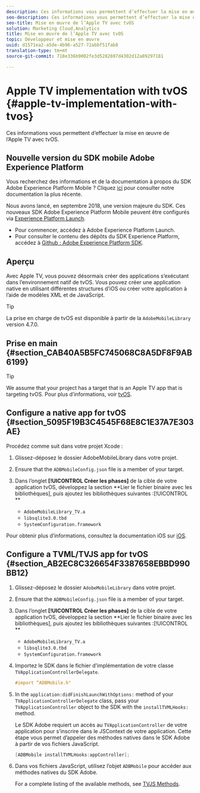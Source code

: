 ```yaml
---
description: Ces informations vous permettent d’effectuer la mise en œuvre de l’Apple TV avec tvOS.
seo-description: Ces informations vous permettent d’effectuer la mise en œuvre de l’Apple TV avec tvOS.
seo-title: Mise en œuvre de l’Apple TV avec tvOS
solution: Marketing Cloud,Analytics
title: Mise en œuvre de l’Apple TV avec tvOS
topic: Développeur et mise en œuvre
uuid: d1571ea2-a5de-4b96-a527-72abbf51fab8
translation-type: tm+mt
source-git-commit: 718e336b9002fe3d5282697d4302d12a89297181

---
```



# Apple TV implementation with tvOS {#apple-tv-implementation-with-tvos}

Ces informations vous permettent d’effectuer la mise en œuvre de l’Apple TV avec tvOS.

## Nouvelle version du SDK mobile Adobe Experience Platform

Vous recherchez des informations et de la documentation à propos du SDK Adobe Experience Platform Mobile ? Cliquez [ici](https://aep-sdks.gitbook.io/docs/) pour consulter notre documentation la plus récente.

Nous avons lancé, en septembre 2018, une version majeure du SDK. Ces nouveaux SDK Adobe Experience Platform Mobile peuvent être configurés via [Experience Platform Launch](https://www.adobe.com/experience-platform/launch.html).

* Pour commencer, accédez à Adobe Experience Platform Launch.
* Pour consulter le contenu des dépôts du SDK Experience Platform, accédez à [Github : Adobe Experience Platform SDK](https://github.com/Adobe-Marketing-Cloud/acp-sdks).

## Aperçu

Avec Apple TV, vous pouvez désormais créer des applications s’exécutant dans l’environnement natif de tvOS. Vous pouvez créer une application native en utilisant différentes structures d’iOS ou créer votre application à l’aide de modèles XML et de JavaScript.

>[!TIP]
>
>La prise en charge de tvOS est disponible à partir de la `AdobeMobileLibrary` version 4.7.0.

## Prise en main {#section_CAB40A5B5FC745068C8A5DF8F9AB6199}

>[!TIP]
>
>We assume that your project has a target that is an Apple TV app that is targeting tvOS. Pour plus d’informations, voir [tvOS](https://developer.apple.com/tvos/documentation/).

## Configure a native app for tvOS {#section_5095F19B3C4545F68E8C1E37A7E303AE}

Procédez comme suit dans votre projet Xcode :

1. Glissez-déposez le dossier AdobeMobileLibrary dans votre projet.
1. Ensure that the `ADBMobileConfig.json` file is a member of your target.
1. Dans l’onglet **[!UICONTROL Créer les phases]** de la cible de votre application tvOS, développez la section **Lier le fichier binaire avec les bibliothèques], puis ajoutez les bibliothèques suivantes :[!UICONTROL **

   * `AdobeMobileLibrary_TV.a`
   * `libsqlite3.0.tbd`
   * `SystemConfiguration.framework`

Pour obtenir plus d’informations, consultez la documentation iOS sur [iOS](https://developer.apple.com/ios/resources/).

## Configure a TVML/TVJS app for tvOS {#section_AB2EC8C326654F3387658EBBD990BB12}

1. Glissez-déposez le dossier `AdobeMobileLibrary` dans votre projet.
1. Ensure that the `ADBMobileConfig.json` file is a member of your target.
1. Dans l’onglet **[!UICONTROL Créer les phases]** de la cible de votre application tvOS, développez la section **Lier le fichier binaire avec les bibliothèques], puis ajoutez les bibliothèques suivantes :[!UICONTROL **

   * `AdobeMobileLibrary_TV.a`
   * `libsqlite3.0.tbd`
   * `SystemConfiguration.framework`

1. Importez le SDK dans le fichier d’implémentation de votre classe `TVApplicationControllerDelegate`.

   ```objective-c
   #import “ADBMobile.h"
   ```

1. In the `application:didFinishLaunchWithOptions:` method of your `TVApplicationControllerDelegate` class, pass your `TVApplicationController` object to the SDK with the `installTVMLHooks:` method.

   Le SDK Adobe requiert un accès au `TVApplicationController` de votre application pour s’inscrire dans le JSContext de votre application. Cette étape vous permet d’appeler des méthodes natives dans le SDK Adobe à partir de vos fichiers JavaScript.

   ```objective-c
   [ADBMobile installTVMLHooks:appController];
   ```

1. Dans vos fichiers JavaScript, utilisez l’objet `ADBMobile` pour accéder aux méthodes natives du SDK Adobe.

   For a complete listing of the available methods, see [TVJS Methods](/help/ios/apple-tv-implementation-tvos/tvjs-methods.md).


